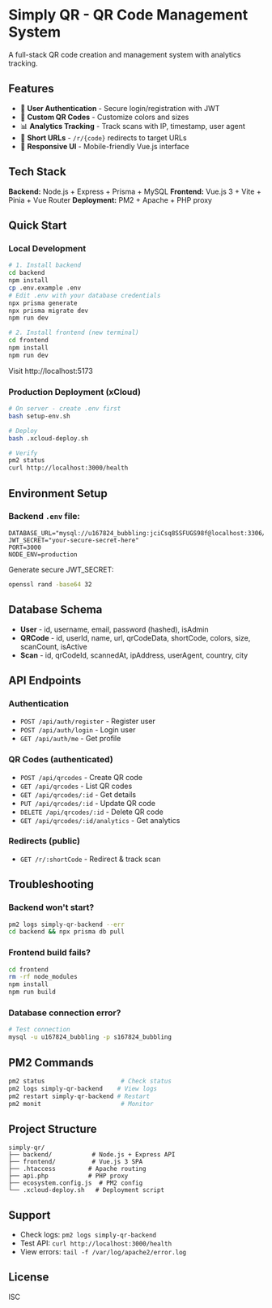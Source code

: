 # Simply QR - QR Code Management System

A full-stack QR code creation and management system with analytics tracking.

## Features

- 🔐 **User Authentication** - Secure login/registration with JWT
- 🎨 **Custom QR Codes** - Customize colors and sizes
- 📊 **Analytics Tracking** - Track scans with IP, timestamp, user agent
- 🔗 **Short URLs** - `/r/{code}` redirects to target URLs
- 📱 **Responsive UI** - Mobile-friendly Vue.js interface

## Tech Stack

**Backend:** Node.js + Express + Prisma + MySQL
**Frontend:** Vue.js 3 + Vite + Pinia + Vue Router
**Deployment:** PM2 + Apache + PHP proxy

## Quick Start

### Local Development

```bash
# 1. Install backend
cd backend
npm install
cp .env.example .env
# Edit .env with your database credentials
npx prisma generate
npx prisma migrate dev
npm run dev

# 2. Install frontend (new terminal)
cd frontend
npm install
npm run dev
```

Visit http://localhost:5173

### Production Deployment (xCloud)

```bash
# On server - create .env first
bash setup-env.sh

# Deploy
bash .xcloud-deploy.sh

# Verify
pm2 status
curl http://localhost:3000/health
```

## Environment Setup

### Backend `.env` file:

```env
DATABASE_URL="mysql://u167824_bubbling:jciCsq8SSFUGS98f@localhost:3306/s167824_bubbling"
JWT_SECRET="your-secure-secret-here"
PORT=3000
NODE_ENV=production
```

Generate secure JWT_SECRET:
```bash
openssl rand -base64 32
```

## Database Schema

- **User** - id, username, email, password (hashed), isAdmin
- **QRCode** - id, userId, name, url, qrCodeData, shortCode, colors, size, scanCount, isActive
- **Scan** - id, qrCodeId, scannedAt, ipAddress, userAgent, country, city

## API Endpoints

### Authentication
- `POST /api/auth/register` - Register user
- `POST /api/auth/login` - Login user
- `GET /api/auth/me` - Get profile

### QR Codes (authenticated)
- `POST /api/qrcodes` - Create QR code
- `GET /api/qrcodes` - List QR codes
- `GET /api/qrcodes/:id` - Get details
- `PUT /api/qrcodes/:id` - Update QR code
- `DELETE /api/qrcodes/:id` - Delete QR code
- `GET /api/qrcodes/:id/analytics` - Get analytics

### Redirects (public)
- `GET /r/:shortCode` - Redirect & track scan

## Troubleshooting

### Backend won't start?
```bash
pm2 logs simply-qr-backend --err
cd backend && npx prisma db pull
```

### Frontend build fails?
```bash
cd frontend
rm -rf node_modules
npm install
npm run build
```

### Database connection error?
```bash
# Test connection
mysql -u u167824_bubbling -p s167824_bubbling
```

## PM2 Commands

```bash
pm2 status                     # Check status
pm2 logs simply-qr-backend    # View logs
pm2 restart simply-qr-backend # Restart
pm2 monit                      # Monitor
```

## Project Structure

```
simply-qr/
├── backend/           # Node.js + Express API
├── frontend/          # Vue.js 3 SPA
├── .htaccess         # Apache routing
├── api.php           # PHP proxy
├── ecosystem.config.js  # PM2 config
└── .xcloud-deploy.sh   # Deployment script
```

## Support

- Check logs: `pm2 logs simply-qr-backend`
- Test API: `curl http://localhost:3000/health`
- View errors: `tail -f /var/log/apache2/error.log`

## License

ISC

